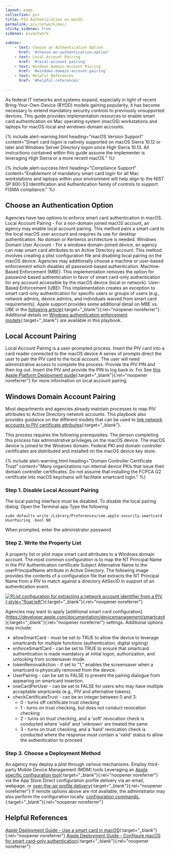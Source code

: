 ```yaml
---
layout: page
collection: piv
title: PIV Authentication on macOS
permalink: piv/network/mac/
sticky_sidenav: true
sidenav: pivnetwork

subnav:
    - text: Choose an Authentication Option
      href: '#choose-an-authentication-option'
    - text: Local Account Pairing
      href: '#local-account pairing'
    - text: Windows Domain Account Pairing
      href: '#windows-domain-account-pairing'
    - text: Helpful References
      href: '#helpful-references'
      
---
```


As federal IT networks and systems expand, especially in light of recent Bring-Your-Own-Device (BYOD) models gaining popularity, it has become necessary to extend mandatory security controls to previously unsupported devices. This guide provides implementation resources to enable smart card authentication on Mac operating system (macOS) workstations and laptops for macOS-local and windows-domain accounts.

{% include alert-warning.html heading="macOS Version Support" content="Smart card logon is natively supported on macOS Sierra 10.12 or later and Windows Server Directory logon since High Sierra 10.13. All instructions contained within this guide assume the implementer is leveraging High Sierra or a more recent macOS." %}

{% include alert-success.html heading="Compliance Support" content="Enablement of mandatory smart card login for all Mac workstations and laptops within your environment will help align to the NIST SP 800-53 Identification and Authentication family of controls to support FISMA compliance." %} 

## Choose an Authentication Option
Agencies have two options to enforce smart card authentication in macOS.
Local Account Pairing - For a non-domain joined macOS account, an agency may enable local account pairing. This method pairs a smart card to the local macOS user account and requires its use for desktop authentication. No domain or Kerberos architecture is needed.
Windows Domain User Account - For a windows domain-joined device, an agency can map smart card attributes to an Active Directory account. This method involves creating a plist configuration file and disabling local pairing on the macOS device.
Agencies may additionally choose a machine or user-based enforcement which disables all password-based authentication.
Machine-Based Enforcement (MBE): This implementation removes the option for password-based authentication in favor of smart card-only authentication for any account accessible by the macOS device (local or network).
User-Based Enforcement (UBE): This implementation creates an exception to smart card-only authentication for specific users or groups of users (e.g., network admins, device admins, and individuals waived from smart card requirements).
Apple support provides some additional detail on MBE vs. UBE in the [following article](https://support.apple.com/guide/deployment/configure-macos-smart-cardonly-authentication-depfce8de48b/1/web/1.0){:target="_blank"}{:rel="noopener noreferrer"}.
Additional details on [Windows authentication enforcement models]({{site.baseurl}}/piv/network/group/){:target="_blank"} are available in this playbook.

## Local Account Pairing
Local Account Pairing is a user-prompted process.
Insert the PIV card into a card reader connected to the macOS device
A series of prompts direct the user to pair the PIV card to the local account. The user will need administrative access to complete the process.
Provide the PIV PIN and then log out.
Insert the PIV and provide the PIN to log back in.
For See [this Apple Platform Deployment guide](https://support.apple.com/guide/deployment/use-a-smart-card-depc705651a9/web){:target="_blank"}{:rel="noopener noreferrer"}
 for more information on local account pairing.

## Windows Domain Account Pairing

Most departments and agencies already maintain processes to map PIV attributes to Active Directory network accounts. This playbook also provides guidance on the different models that can be used to [link network accounts to PIV certificate attributes]({{site.baseurl}}piv/network/account/){:target="_blank"}.

This process requires the following prerequisites:
The person completing this process has administrative privileges on the macOS device.
The macOS device is joined to the Windows domain.
Federal PKI and domain controller certificates are distributed and installed on the macOS device key store.

{% include alert-warning.html heading="Domain Controller Certificate Trust" content="Many organizations run internal device PKIs that issue their domain controller certificates. Do not assume that installing the FCPCA G2 certificate into macOS keychains will facilitate smartcard login." %}

### Step 1. Disable Local Account Pairing
The local pairing interface must be disabled. To disable the local pairing dialog:
Open the Terminal app
Type the following 
```
sudo defaults write /Library/Preferences/com.apple.security.smartcard UserPairing -bool NO
```
When prompted, enter the administrator password

### Step 2. Write the Property List
A property list or plist maps smart card attributes to a Windows domain account. The most common configuration is to map the NT Principal Name in the PIV Authentication certificate Subject Alternative Name to the userPrincipalName attribute in Active Directory. The following image provides the contents of a configuration file that extracts the NT Principal Name from a PIV to match against a directory AltSecID in support of an authentication event.

[![PList configuration for extracting a network account identifier from a PIV]({{site.baseurl}}/assets/piv/attribute_mapping_plist.png){:style="float:left"}]({{site.baseurl}}/assets/piv/attribute_mapping_plist.png){:target="_blank"}{:rel="noopener noreferrer"}

Agencies may want to apply [additional smart card configuration] (https://developer.apple.com/documentation/devicemanagement/smartcard){:target="_blank"}{:rel="noopener noreferrer"} settings. Additional options may include:
- allowSmartCard - must be set to TRUE to allow the device to leverage smartcards for multiple functions (authentication, digital signing) 
- enforceSmartCard - can be set to TRUE to ensure that smartcard authentication is made mandatory at initial logon, authorization, and unlocking from screensaver mode
- tokenRemovalAction - if set to "1," enables the screensaver when a smartcard is physically removed from the device.
- UserPairing - can be set to FALSE to prevent the pairing dialogue from appearing on smartcard insertion.
- oneCardPerUser - can be set to FALSE for users who may have multiple acceptable smartcards (e.g., PIV and alternative tokens).
- checkCertificateTrust - can be an integer between 0 and 3:
    - 0 - turns off certificate trust checking
    - 1 - turns on trust checking, but does not conduct revocation checking
    - 2 - turns on trust checking, and a 'soft' revocation check is conducted where 'valid' and 'unknown' are treated the same
    - 3 - turns on trust checking, and a 'hard' revocation check is conducted where the response must contain a 'valid' status to allow the authentication to proceed

### Step 3. Choose a Deployment Method
An agency may deploy a plist through various mechanisms.
Employ third-party Mobile Device Management (MDM) tools
Leveraging an [Apple specific configuration tool](https://apps.apple.com/us/app/apple-configurator-2/id1037126344?mt=12){:target="_blank"}{:rel="noopener noreferrer"} via the App Store
Direct configuration profile delivery via an email, webpage, or [over-the-air profile delivery](https://developer.apple.com/library/archive/documentation/NetworkingInternet/Conceptual/iPhoneOTAConfiguration/Introduction/Introduction.html#//apple_ref/doc/uid/TP40009505){:target="_blank"}{:rel="noopener noreferrer"}
If remote options above are not available, the administrator may also perform the configuration locally. [configuration commands.](https://support.apple.com/guide/deployment-reference-macos/advanced-smart-card-options-apd2969ad2d7/web){:target="_blank"}{:rel="noopener noreferrer"}

## Helpful References
[Apple Deployment Guide - Use a smart card in macOS](https://support.apple.com/guide/deployment/use-a-smart-card-depc705651a9/web){:target="_blank"}{:rel="noopener noreferrer"}
[Apple Deployment Guide - Configure macOS for smart card-only authentication](https://support.apple.com/guide/deployment/configure-macos-smart-cardonly-authentication-depfce8de48b/1/web/1.0){:target="_blank"}{:rel="noopener noreferrer"}
